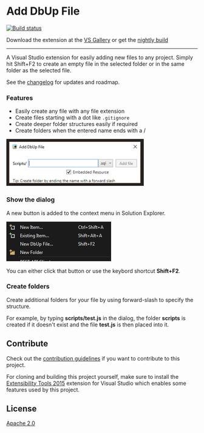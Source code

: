 # Add DbUp File

[![Build status](https://ci.appveyor.com/api/projects/status/252jpryc38qah37x?svg=true)](https://ci.appveyor.com/project/madskristensen/addanyfile)

Download the extension at the
[VS Gallery](http://visualstudiogallery.msdn.microsoft.com/3f820e99-6c0d-41db-aa74-a18d9623b1f3)
or get the
[nightly build](http://vsixgallery.com/extension/27dd9dea-6dd2-403e-929d-3ff20d896c5e/)

-------------------------------------------------

A Visual Studio extension for easily adding new files to any project. Simply hit Shift+F2 to create an empty file in the
selected folder or in the same folder as the selected file.

See the [changelog](CHANGELOG.md) for updates and roadmap.

### Features

- Easily create any file with any file extension
- Create files starting with a dot like `.gitignore`
- Create deeper folder structures easily if required
- Create folders when the entered name ends with a /

![Add new file dialog](art/dialog.png)

### Show the dialog

A new button is added to the context menu in Solution Explorer.

![Add new file dialog](art/menu.png)

You can either click that button or use the keybord shortcut **Shift+F2**.

### Create folders

Create additional folders for your file by using forward-slash to
specify the structure.

For example, by typing **scripts/test.js** in the dialog, the
folder **scripts** is created if it doesn't exist and the file
**test.js** is then placed into it.

## Contribute
Check out the [contribution guidelines](.github/CONTRIBUTING.md)
if you want to contribute to this project.

For cloning and building this project yourself, make sure
to install the
[Extensibility Tools 2015](https://visualstudiogallery.msdn.microsoft.com/ab39a092-1343-46e2-b0f1-6a3f91155aa6)
extension for Visual Studio which enables some features
used by this project.

## License
[Apache 2.0](LICENSE)